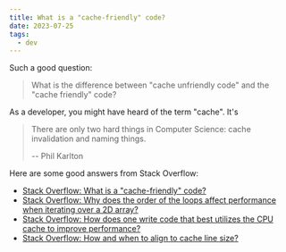 ```yaml
---
title: What is a "cache-friendly" code?
date: 2023-07-25
tags:
  - dev
---
```


Such a good question:

> What is the difference between "cache unfriendly code" and the "cache
> friendly" code?

As a developer, you might have heard of the term "cache". It's

> There are only two hard things in Computer Science: cache invalidation and
> naming things.
>
> -- Phil Karlton

Here are some good answers from Stack Overflow:

- [Stack Overflow: What is a "cache-friendly" code?](https://stackoverflow.com/questions/16699247/what-is-a-cache-friendly-code)
- [Stack Overflow: Why does the order of the loops affect performance when iterating over a 2D array?](https://stackoverflow.com/questions/9936132/why-does-the-order-of-the-loops-affect-performance-when-iterating-over-a-2d-arra)
- [Stack Overflow: How does one write code that best utilizes the CPU cache to improve performance?](https://stackoverflow.com/questions/763262/how-does-one-write-code-that-best-utilizes-the-cpu-cache-to-improve-performance)
- [Stack Overflow: How and when to align to cache line size?](https://stackoverflow.com/questions/8469427/how-and-when-to-align-to-cache-line-size)
